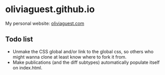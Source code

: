 oliviaguest.github.io
=====================

My personal website: [oliviaguest.com](http://oliviaguest.com)

Todo list
---------
* Unmake the CSS global and/or link to the global css, so others who might wanna clone at least know where to fork it from. 
* Make publications (and the diff subtypes) automatically populate itself on index.html.
